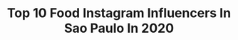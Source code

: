 ---
title: Top 10 Food Instagram Influencers In Sao Paulo In 2020
description: >-
  Find top food Instagram influencers in Sao Paulo in 2020. Most popular hashtags: #love #food #tbt #trip.
platform: Instagram
profiles:
  - username: "dutokushima"
    fullname: >-
      Eduardo Tokushima
    location: "Brazil"
    followers: 2299
    engagement: 1012
    commentsToLikes: 0.069617
    avatar: "https://scontent-lhr8-1.cdninstagram.com/v/t51.2885-19/s320x320/69800774_537670313704421_1765281371686699008_n.jpg?_nc_ht=scontent-lhr8-1.cdninstagram.com&_nc_ohc=nc7hoY9J2NkAX-Buuy1&oh=11060f5f4916b03531700b221f214d65&oe=5EBA67E4"
    verified: false
    hashtags: "#ch, #carnaval2020, #yuuki40, #brunch"
  - username: "isabeladomingues"
    fullname: >-
      Isabela Domingues
    location: "Brazil"
    followers: 7426
    engagement: 572
    commentsToLikes: 0.025902
    avatar: "https://scontent-lhr8-1.cdninstagram.com/v/t51.2885-19/s320x320/91772583_933896937068381_2026730663947796480_n.jpg?_nc_ht=scontent-lhr8-1.cdninstagram.com&_nc_ohc=E4J7AZvCupAAX8SYmEq&oh=fe52fb34fb164e973c8e73a2ad9b2362&oe=5EBC07CA"
    verified: false
    hashtags: "#inked, #vocation, #couple, #blondehair"
  - username: "matheusrochacantor"
    fullname: >-
      MATHEUS ROCHA
    location: "Brazil"
    followers: 45583
    engagement: 160
    commentsToLikes: 0.041356
    avatar: "https://scontent-ams4-1.cdninstagram.com/v/t51.2885-19/s150x150/91130442_203643454292253_4922778037344272384_n.jpg?_nc_ht=scontent-ams4-1.cdninstagram.com&_nc_ohc=YSRFOKVzcqEAX909kaw&oh=a51bedb67de14935781571b366f1f650&oe=5EB65AA0"
    verified: false
    hashtags: "#republicpub, #rockband, #live, #evento"
  - username: "caroltozaki"
    fullname: >-
      C A R O L I N E  T O Z A K I
    location: "Brazil"
    followers: 25817
    engagement: 160
    commentsToLikes: 0.039509
    avatar: "https://scontent-frx5-1.cdninstagram.com/v/t51.2885-19/s320x320/90962731_652133102279139_1378895367730364416_n.jpg?_nc_ht=scontent-frx5-1.cdninstagram.com&_nc_ohc=MVPn7UXGENwAX948zBB&oh=97d55b85c17bc6a9b4a0630e23e38805&oe=5EB12148"
    verified: true
    hashtags: "#moda, #cacheado, #cabelocacheados, #curlyhair"
  - username: "jreisjunior"
    fullname: >-
      Júnior
    location: "Brazil"
    followers: 75090
    engagement: 208
    commentsToLikes: 0.155890
    avatar: "https://scontent-lhr8-1.cdninstagram.com/v/t51.2885-19/s320x320/80584749_2961848660533152_7781599640696127488_n.jpg?_nc_ht=scontent-lhr8-1.cdninstagram.com&_nc_ohc=Y7LJDdfjA_wAX_u1zuX&oh=0e5d5ca9322ca1772922f30b761d950f&oe=5EBA72CA"
    verified: false
    hashtags: "#oculosdesol, #chegadepiriri, #bulldogfrances, #compaix"
  - username: "docemanjericao"
    fullname: >-
      angelicabugiato
    location: "Brazil"
    followers: 50700
    engagement: 207
    commentsToLikes: 0.081993
    avatar: "https://instagram.fkul14-1.fna.fbcdn.net/v/t51.2885-19/s320x320/54512149_317936225566394_3791844811082825728_n.jpg?_nc_ht=instagram.fkul14-1.fna.fbcdn.net&_nc_ohc=XabhAd6kKakAX-9_KDF&oh=55ab0fbbc421a1608d27b962ada40f77&oe=5E9CE730"
    verified: false
    hashtags: "#chef, #culinaria, #food, #pornfoof"
  - username: "apto.1805"
    fullname: >-
      • apto 1805 •
    location: "Brazil"
    followers: 29741
    engagement: 201
    commentsToLikes: 0.172255
    avatar: "https://scontent-ams4-1.cdninstagram.com/v/t51.2885-19/s320x320/66482176_362676471082447_7007167176951988224_n.jpg?_nc_ht=scontent-ams4-1.cdninstagram.com&_nc_ohc=9Ash1bhnlRkAX-wQ1y_&oh=894d1a13d05e0b5892343d3f3a26777f&oe=5EBA8534"
    verified: false
    hashtags: "#naturelovers, #pinterest, #easterdecor, #cafedatarde"
  - username: "marolacomcarambola"
    fullname: >-
      Amanda e Eloah
    location: "Brazil"
    followers: 32233
    engagement: 118
    commentsToLikes: 0.155719
    avatar: "https://scontent-lhr8-1.cdninstagram.com/v/t51.2885-19/s320x320/57000903_324121904854516_3097636113020354560_n.jpg?_nc_ht=scontent-lhr8-1.cdninstagram.com&_nc_ohc=PXblR7HmHN8AX8Qa9cC&oh=fd634d357798ca8f5d058db5f60d1434&oe=5EBBA212"
    verified: false
    hashtags: "#picolecaseiro, #bolomarmore, #turismosp, #sempred"
  - username: "receitas_boa"
    fullname: >-
      Receitas
    location: "Brazil"
    followers: 350807
    engagement: 87
    commentsToLikes: 0.078469
    avatar: "https://scontent-lht6-1.cdninstagram.com/v/t51.2885-19/1889262_1556183227982327_1609376981_a.jpg?_nc_ht=scontent-lht6-1.cdninstagram.com&_nc_ohc=G080cB7pUY0AX-q5SiN&oh=f05dbcf7d670b607035a9faea4d6b22e&oe=5EBBA19C"
    verified: false
    hashtags: "#bolo, #publi, #uva, #prestigio"
  - username: "carloslaender"
    fullname: >-
      Carlos Laender
    location: "Brazil"
    followers: 16490
    engagement: 420
    commentsToLikes: 0.026743
    avatar: "https://scontent-ams4-1.cdninstagram.com/v/t51.2885-19/s320x320/90089191_582910402436284_6581023128888016896_n.jpg?_nc_ht=scontent-ams4-1.cdninstagram.com&_nc_ohc=o6XMG6UUTosAX-tJ6PK&oh=e8a36aa3507841bc790e9cdd72282fb9&oe=5EB77F62"
    verified: false
    hashtags: "#lagunasescondidas, #atacamadesert, #quarentena, #vulcaolicancabur"
---